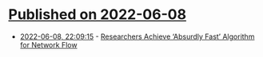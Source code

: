 # [Published on 2022-06-08](index.md)

* [2022-06-08, 22:09:15](https://news.ycombinator.com/item?id=31675015) - [Researchers Achieve ‘Absurdly Fast’ Algorithm for Network Flow](https://www.quantamagazine.org/researchers-achieve-absurdly-fast-algorithm-for-network-flow-20220608/)
